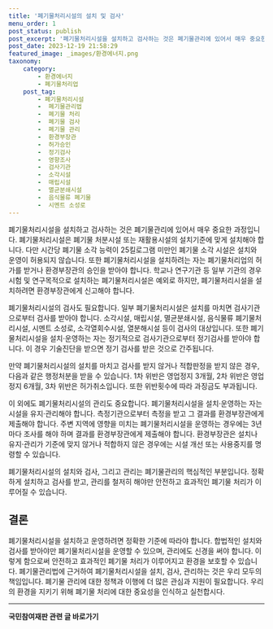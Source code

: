 ```yaml
---
title: '폐기물처리시설의 설치 및 검사'
menu_order: 1
post_status: publish
post_excerpt: '폐기물처리시설을 설치하고 검사하는 것은 폐기물관리에 있어서 매우 중요한 과정입니다. 폐기물처리시설은 폐기물 처분시설 또는 재활용시설의 설치기준에 맞게 설치해야 합니다. 다만 시간당 폐기물 소각 능력이 25킬로그램 미만인 폐기물 소각 시설은 설치와 운영이 허용되지 않습니다. 또한 폐기물처리시설을 설치하려는 자는 폐기물처리업의 허가를 받거나 환경부장관의 승인을 받아야 합니다. 학교나 연구기관 등 일부 기관의 경우 시험 및 연구목적으로 설치하는 폐기물처리시설은 예외로 하지만, 폐기물처리시설을 설치하려면 환경부장관에게 신고해야 합니다.'
post_date: 2023-12-19 21:58:29
featured_image: _images/환경에너지.png
taxonomy:
    category:
        - 환경에너지
        - 폐기물처리업
    post_tag:
        - 폐기물처리시설
        -  폐기물관리법
        -  폐기물 처리
        -  폐기물 검사
        -  폐기물 관리
        -  환경부장관
        -  허가승인
        -  정기검사
        -  영향조사
        -  검사기관
        -  소각시설
        -  매립시설
        -  멸균분쇄시설
        -  음식물류 폐기물
        -  시멘트 소성로
---
```



폐기물처리시설을 설치하고 검사하는 것은 폐기물관리에 있어서 매우 중요한 과정입니다. 폐기물처리시설은 폐기물 처분시설 또는 재활용시설의 설치기준에 맞게 설치해야 합니다. 다만 시간당 폐기물 소각 능력이 25킬로그램 미만인 폐기물 소각 시설은 설치와 운영이 허용되지 않습니다. 또한 폐기물처리시설을 설치하려는 자는 폐기물처리업의 허가를 받거나 환경부장관의 승인을 받아야 합니다. 학교나 연구기관 등 일부 기관의 경우 시험 및 연구목적으로 설치하는 폐기물처리시설은 예외로 하지만, 폐기물처리시설을 설치하려면 환경부장관에게 신고해야 합니다.

폐기물처리시설의 검사도 필요합니다. 일부 폐기물처리시설은 설치를 마치면 검사기관으로부터 검사를 받아야 합니다. 소각시설, 매립시설, 멸균분쇄시설, 음식물류 폐기물처리시설, 시멘트 소성로, 소각열회수시설, 열분해시설 등이 검사의 대상입니다. 또한 폐기물처리시설을 설치·운영하는 자는 정기적으로 검사기관으로부터 정기검사를 받아야 합니다. 이 경우 기술진단을 받으면 정기 검사를 받은 것으로 간주됩니다.

만약 폐기물처리시설의 설치를 마치고 검사를 받지 않거나 적합판정을 받지 않은 경우, 다음과 같은 행정처분을 받을 수 있습니다. 1차 위반은 영업정지 3개월, 2차 위반은 영업정지 6개월, 3차 위반은 허가취소입니다. 또한 위반횟수에 따라 과징금도 부과됩니다.

이 외에도 폐기물처리시설의 관리도 중요합니다. 폐기물처리시설을 설치·운영하는 자는 시설을 유지·관리해야 합니다. 측정기관으로부터 측정을 받고 그 결과를 환경부장관에게 제출해야 합니다. 주변 지역에 영향을 미치는 폐기물처리시설을 운영하는 경우에는 3년마다 조사를 해야 하며 결과를 환경부장관에게 제출해야 합니다. 환경부장관은 설치나 유지·관리가 기준에 맞지 않거나 적합하지 않은 경우에는 시설 개선 또는 사용중지를 명령할 수 있습니다.

폐기물처리시설의 설치와 검사, 그리고 관리는 폐기물관리의 핵심적인 부분입니다. 정확하게 설치하고 검사를 받고, 관리를 철저히 해야만 안전하고 효과적인 폐기물 처리가 이루어질 수 있습니다.

## 결론


폐기물처리시설을 설치하고 운영하려면 정확한 기준에 따라야 합니다. 합법적인 설치와 검사를 받아야만 폐기물처리시설을 운영할 수 있으며, 관리에도 신경을 써야 합니다. 이렇게 함으로써 안전하고 효과적인 폐기물 처리가 이루어지고 환경을 보호할 수 있습니다. 폐기물관리법에 근거하여 폐기물처리시설을 설치, 검사, 관리하는 것은 우리 모두의 책임입니다. 폐기물 관리에 대한 정책과 이행에 더 많은 관심과 지원이 필요합니다. 우리의 환경을 지키기 위해 폐기물 처리에 대한 중요성을 인식하고 실천합시다.
<!-- wp:separator -->
<hr class="wp-block-separator has-alpha-channel-opacity"/>
<!-- /wp:separator -->

<!-- wp:group {"backgroundColor":"base","layout":{"type":"constrained"}} -->
<div class="wp-block-group has-base-background-color has-background"><!-- wp:paragraph {"align":"center","fontSize":"medium"} -->
<p class="has-text-align-center has-large-font-size"><strong>국민참여재판 관련 글 바로가기</strong></p>
<!-- /wp:paragraph -->


<!-- wp:latest-posts
{"categories":[{"id":15305,"count":19,"description":"","link":"https://uknowlaw.com/category/%ea%b5%ad%eb%af%bc%ec%b0%b8%ec%97%ac%ec%9e%ac%ed%8c%90/","name":"국민참여재판","slug":"국민참여재판","taxonomy":"category","parent":0,"meta":[],"_links":{"self":[{"href":"https://uknowlaw.com/wp-json/wp/v2/categories/15305"}],"collection":[{"href":"https://uknowlaw.com/wp-json/wp/v2/categories"}],"about":[{"href":"https://uknowlaw.com/wp-json/wp/v2/taxonomies/category"}],"wp:post_type":[{"href":"https://uknowlaw.com/wp-json/wp/v2/posts?categories=15305"}],"curies":[{"name":"wp","href":"https://api.w.org/{rel}","templated":true}]}}],"postsToShow":100,"excerptLength":28,"postLayout":"grid","columns":2,"featuredImageAlign":"left","featuredImageSizeSlug":"large","fontSize":"small"} /--></div>
<!-- /wp:group -->